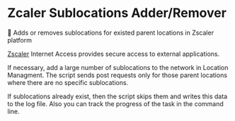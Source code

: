 # Zcaler Sublocations Adder/Remover
:office: Adds or removes sublocations for existed parent locations in Zscaler platform

[Zscaler](https://www.zscaler.com/) Internet Access provides secure access to external applications. 

If necessary, add a large number of sublocations to the network in Location Managment. The script sends post requests only for those parent locations where there are no specific sublocations. 

If sublocations already exist, then the script skips them and writes this data to the log file. Also you can track the progress of the task in the command line.
